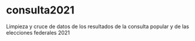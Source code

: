 # consulta2021
Limpieza y cruce de datos de los resultados de la consulta popular y de las elecciones federales 2021 
